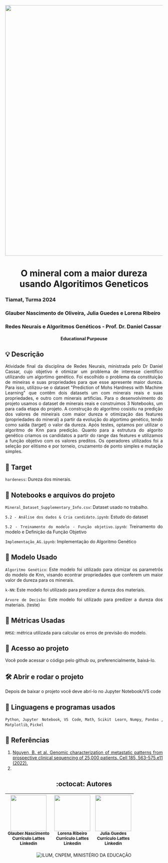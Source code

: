 <div align="center">

<img loading="lazy" src="https://github.com/Glaubernaoli/PCD---GenomeIdentifier/assets/172425065/bcfc56a4-b124-4988-88b4-e860cb438f27" width=800>

</div>

<h1 align="center"> O mineral com a maior dureza usando Algoritimos Geneticos </h1>

### Tiamat, Turma 2024
###  Glauber Nascimento de Oliveira, Julia Guedes e Lorena Ribeiro  
###  Redes Neurais e Algoritmos Genéticos -  Prof. Dr. Daniel Cassar

 <h4 align="center"> 
     Educational Purpouse
</h4>

<h2 align="left"> 💡 Descrição </h2>

<div align="justify">
Atividade final da disciplina de Redes Neurais, ministrada pelo Dr Daniel Cassar, cujo objetivo é otimizar um problema de interesse científico utilizando um algortimo genético. Foi escolhido o problema da constituição de mineiras e suas propriedades para que esse apresente maior dureza. Para isso, utilizou-se o dataset "Prediction of Mohs Hardness with Machine Learning" que contêm dois datasets um com minerais reais e suas propriedades, e outro com minerais artificias. Para o desenvolvimento do projeto usamos o dataset de minerais reais e construimos 3 Notebooks, um para cada etapa do projeto.
A construção do algoritmo cosistiu na predição dos valores de mineirais com maior dureza e otimização das features (propriedades do mineral) a partir da evolução do algortimo genético, tendo como saída (target) o valor da dureza. Após testes, optamos por utilizar o algoritmo de Knn para predição. Quanto para a estrutura do algorito genético criamos os candidatos a partir do range das features e utilizamos a função objetivo com os valores preditos. Os operadores utilizados foi a seleção por elitismo e por torneio, cruzamento de ponto simples e mutação simples.

</div>

<h2 align="left"> 🏹 Target </h2>

`hardeness`: Dureza dos minerais.

<div align="justify">


</div>


<h2 align="left"> 📔 Notebooks e arquivos do projeto </h2>

<div align="justify">

`Mineral_Dataset_Supplementary_Info.csv`: Dataset usado no trabalho.

`5.2 - Análise dos dados & Cria candidato.ipynb`: Estudo do dataset

`5.2 - Treinamento do modelo - Função objetivo.ipynb`: Treinamento do modelo e Definição da Função Objetivo

`Implementação_AG.ipynb`: Implementação do Algoritmo Genético

</div>

<h2 align="left"> 🤖 Modelo Usado </h2>

<div align="justify">

 `Algoritmo Genético`: Este modelo foi utilizado para otimizar os parametrôs do modelo de Knn, visando econtrar propriedades que conferem um maior valor de dureza para os minerais.

  `k-NN`: Este modelo foi utilizado para predizer a dureza dos materiais.

   `Árvore de Decisão`: Este modelo foi utilizado para predizer a dureza dos materiais. (teste)

</div>

<h2 align="left"> 🧰 Métricas Usadas </h2>

<div align="justify">

`RMSE`: métrica utilizada para calcular os erros de previsão do modelo.

</div>

<h2 align="left"> 📁 Acesso ao projeto </h2>

<div align="justify">

Você pode acessar o código pelo github ou, preferencialmente, baixá-lo.

</div>

<h2 align="left"> 🛠️ Abrir e rodar o projeto </h2>

<div align="justify">

Depois de baixar o projeto você deve abrí-lo no Jupyter Notebook/VS code

</div>

<h2 align="left"> 📓 Linguagens e programas usados </h2>

<div align="justify">

`Python`, `Jupyter Notebook`, `VS Code`, `Math`, `Scikit Learn`, `Numpy`, `Pandas` , `Matplotlib`, `Pickel`

</div>

<h2 align="left"> 📖 Referências </h2>

<div align="justify">

1.  [Nguyen, B. et al. Genomic characterization of metastatic patterns from prospective clinical sequencing of 25,000 patients. Cell 185, 563-575.e11 (2022).](https://medium.com/ensina-ai/uma-explica%C3%A7%C3%A3o-visual-para-fun%C3%A7%C3%A3o-de-custo-binary-cross-entropy-ou-log-loss-eaee662c396c)
2.  


</div>


<h2 align="center"> :octocat:  Autores </h2>

<div align="center">

|  [<img loading="lazy" src="https://github.com/user-attachments/assets/0c4d1ac3-f05b-499f-8618-bfaf749b3504" width=115><br><sub>Glauber Nascimento</sub>](https://github.com/Glaubernaoli)<br> [<sub>Currículo Lattes</sub>](http://lattes.cnpq.br/0913262665776521)<br> [<sub>Linkedin</sub>](https://www.linkedin.com/in/glauber-naoli/) |  [<img loading="lazy" src="https://github.com/user-attachments/assets/6613216e-1df4-420c-a280-0df1116bfb64" width=115><br><sub>Lorena Ribeiro</sub>](https://github.com/Lorena881)<br> [<sub>Currículo Lattes</sub>](http://lattes.cnpq.br/6324363090286730)<br> [<sub>Linkedin</sub>](https://www.linkedin.com/in/lorena-ribeiro-nascimento-7952a930b/) |  [<img loading="lazy" src="https://github.com/user-attachments/assets/cdd48e73-4c79-4c2e-8321-f07c8abd069c" width=115><br><sub>Julia Guedes</sub>](https://github.com/JuliaGuedesASantos)<br> [<sub>Currículo Lattes</sub>](http://lattes.cnpq.br/1031555112242239)<br> [<sub>Linkedin</sub>](https://www.linkedin.com/in/enzo-januzzi-xavier-9063842b0/?utm_source=share&utm_campaign=share_via&utm_content=profile&utm_medium=android_app) |
| :---: | :---: | :---: |

<div align="center">


![ILUM, CNPEM, MINISTÉRIO DA EDUCAÇÃO](https://github.com/Glaubernaoli/PCD---GenomeIdentifier/assets/172425065/6c9216ea-0cdb-4dac-aac5-445d505b2804)
